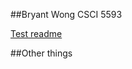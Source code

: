 ##Bryant Wong CSCI 5593

[Test readme](https://github.com/bmwong84/CSCI-5593/blob/master/readme.txt)

##Other things
